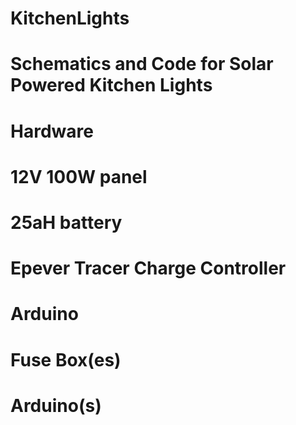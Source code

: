 # KitchenLights

# Schematics and Code for Solar Powered Kitchen Lights

# Hardware

# 12V 100W panel
# 25aH battery
# Epever Tracer Charge Controller
# Arduino
# Fuse Box(es)
# Arduino(s)
